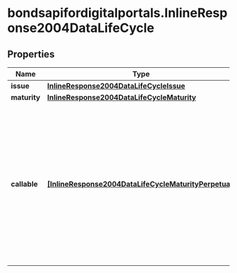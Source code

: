 # bondsapifordigitalportals.InlineResponse2004DataLifeCycle

## Properties

Name | Type | Description | Notes
------------ | ------------- | ------------- | -------------
**issue** | [**InlineResponse2004DataLifeCycleIssue**](InlineResponse2004DataLifeCycleIssue.md) |  | [optional] 
**maturity** | [**InlineResponse2004DataLifeCycleMaturity**](InlineResponse2004DataLifeCycleMaturity.md) |  | [optional] 
**callable** | [**[InlineResponse2004DataLifeCycleMaturityPerpetual]**](InlineResponse2004DataLifeCycleMaturityPerpetual.md) | Indicates whether callable and non-callable debt instruments are among the results. A callable debt instrument is one that may be redeemed by the issuer prior to maturity. | [optional] 


